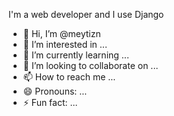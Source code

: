 I'm a web developer and I use Django

- 👋 Hi, I’m @meytizn
- 👀 I’m interested in ...
- 🌱 I’m currently learning ...
- 💞️ I’m looking to collaborate on ...
- 📫 How to reach me ...
- 😄 Pronouns: ...
- ⚡ Fun fact: ...

<!---
meytizn/meytizn is a ✨ special ✨ repository because its `README.md` (this file) appears on your GitHub profile.
You can click the Preview link to take a look at your changes.
--->
